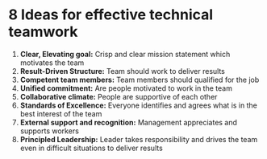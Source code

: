 # 8 Ideas for effective technical teamwork

1. **Clear, Elevating goal:** Crisp and clear mission statement which motivates the team
2. **Result-Driven Structure:** Team should work to deliver results
3. **Competent team members:** Team members should qualified for the job
4. **Unified commitment:** Are people motivated to work in the team
5. **Collaborative climate:** People are supportive of each other
6. **Standards of Excellence:** Everyone identifies and agrees what is in the best interest of the team
7. **External support and recognition:** Management appreciates and supports workers
8. **Principled Leadership:** Leader takes responsibility and drives the team even in difficult situations to deliver results